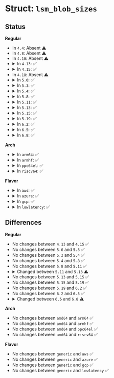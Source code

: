 # Struct: <code>lsm_blob_sizes</code>

## Status
<b>Regular</b>
<ul>
<li>
In <code>4.4</code>: Absent ⚠️
</li>
<li>
In <code>4.8</code>: Absent ⚠️
</li>
<li>
In <code>4.10</code>: Absent ⚠️
</li>
<li>
<details>
<summary>In <code>4.13</code>: ✅</summary>

```c
struct lsm_blob_sizes {
    int lbs_cred;
    int lbs_file;
    int lbs_inode;
    int lbs_ipc;
    int lbs_key;
    int lbs_msg_msg;
    int lbs_sock;
    int lbs_superblock;
    int lbs_task;
};
```
</details>
</li>
<li>
<details>
<summary>In <code>4.15</code>: ✅</summary>

```c
struct lsm_blob_sizes {
    int lbs_cred;
    int lbs_file;
    int lbs_inode;
    int lbs_ipc;
    int lbs_key;
    int lbs_msg_msg;
    int lbs_sock;
    int lbs_superblock;
    int lbs_task;
};
```
</details>
</li>
<li>
In <code>4.18</code>: Absent ⚠️
</li>
<li>
<details>
<summary>In <code>5.0</code>: ✅</summary>

```c
struct lsm_blob_sizes {
    int lbs_cred;
    int lbs_file;
    int lbs_inode;
    int lbs_sock;
    int lbs_ipc;
    int lbs_msg_msg;
    int lbs_task;
};
```
</details>
</li>
<li>
<details>
<summary>In <code>5.3</code>: ✅</summary>

```c
struct lsm_blob_sizes {
    int lbs_cred;
    int lbs_file;
    int lbs_inode;
    int lbs_sock;
    int lbs_ipc;
    int lbs_msg_msg;
    int lbs_task;
};
```
</details>
</li>
<li>
<details>
<summary>In <code>5.4</code>: ✅</summary>

```c
struct lsm_blob_sizes {
    int lbs_cred;
    int lbs_file;
    int lbs_inode;
    int lbs_sock;
    int lbs_ipc;
    int lbs_msg_msg;
    int lbs_task;
};
```
</details>
</li>
<li>
<details>
<summary>In <code>5.8</code>: ✅</summary>

```c
struct lsm_blob_sizes {
    int lbs_cred;
    int lbs_file;
    int lbs_inode;
    int lbs_sock;
    int lbs_ipc;
    int lbs_msg_msg;
    int lbs_task;
};
```
</details>
</li>
<li>
<details>
<summary>In <code>5.11</code>: ✅</summary>

```c
struct lsm_blob_sizes {
    int lbs_cred;
    int lbs_file;
    int lbs_inode;
    int lbs_sock;
    int lbs_ipc;
    int lbs_msg_msg;
    int lbs_task;
};
```
</details>
</li>
<li>
<details>
<summary>In <code>5.13</code>: ✅</summary>

```c
struct lsm_blob_sizes {
    int lbs_cred;
    int lbs_file;
    int lbs_inode;
    int lbs_superblock;
    int lbs_sock;
    int lbs_ipc;
    int lbs_msg_msg;
    int lbs_task;
};
```
</details>
</li>
<li>
<details>
<summary>In <code>5.15</code>: ✅</summary>

```c
struct lsm_blob_sizes {
    int lbs_cred;
    int lbs_file;
    int lbs_inode;
    int lbs_superblock;
    int lbs_sock;
    int lbs_ipc;
    int lbs_msg_msg;
    int lbs_task;
};
```
</details>
</li>
<li>
<details>
<summary>In <code>5.19</code>: ✅</summary>

```c
struct lsm_blob_sizes {
    int lbs_cred;
    int lbs_file;
    int lbs_inode;
    int lbs_sock;
    int lbs_superblock;
    int lbs_ipc;
    int lbs_msg_msg;
    int lbs_task;
};
```
</details>
</li>
<li>
<details>
<summary>In <code>6.2</code>: ✅</summary>

```c
struct lsm_blob_sizes {
    int lbs_cred;
    int lbs_file;
    int lbs_inode;
    int lbs_sock;
    int lbs_superblock;
    int lbs_ipc;
    int lbs_msg_msg;
    int lbs_task;
};
```
</details>
</li>
<li>
<details>
<summary>In <code>6.5</code>: ✅</summary>

```c
struct lsm_blob_sizes {
    int lbs_cred;
    int lbs_file;
    int lbs_inode;
    int lbs_sock;
    int lbs_superblock;
    int lbs_ipc;
    int lbs_msg_msg;
    int lbs_task;
};
```
</details>
</li>
<li>
<details>
<summary>In <code>6.8</code>: ✅</summary>

```c
struct lsm_blob_sizes {
    int lbs_cred;
    int lbs_file;
    int lbs_inode;
    int lbs_sock;
    int lbs_superblock;
    int lbs_ipc;
    int lbs_key;
    int lbs_msg_msg;
    int lbs_task;
    int lbs_xattr_count;
    int lbs_mnt_opts;
    bool lbs_secmark;
    bool lbs_netlabel;
};
```
</details>
</li>
</ul>
<b>Arch</b>
<ul>
<li>
<details>
<summary>In <code>arm64</code>: ✅</summary>

```c
struct lsm_blob_sizes {
    int lbs_cred;
    int lbs_file;
    int lbs_inode;
    int lbs_sock;
    int lbs_ipc;
    int lbs_msg_msg;
    int lbs_task;
};
```
</details>
</li>
<li>
<details>
<summary>In <code>armhf</code>: ✅</summary>

```c
struct lsm_blob_sizes {
    int lbs_cred;
    int lbs_file;
    int lbs_inode;
    int lbs_sock;
    int lbs_ipc;
    int lbs_msg_msg;
    int lbs_task;
};
```
</details>
</li>
<li>
<details>
<summary>In <code>ppc64el</code>: ✅</summary>

```c
struct lsm_blob_sizes {
    int lbs_cred;
    int lbs_file;
    int lbs_inode;
    int lbs_sock;
    int lbs_ipc;
    int lbs_msg_msg;
    int lbs_task;
};
```
</details>
</li>
<li>
<details>
<summary>In <code>riscv64</code>: ✅</summary>

```c
struct lsm_blob_sizes {
    int lbs_cred;
    int lbs_file;
    int lbs_inode;
    int lbs_sock;
    int lbs_ipc;
    int lbs_msg_msg;
    int lbs_task;
};
```
</details>
</li>
</ul>
<b>Flavor</b>
<ul>
<li>
<details>
<summary>In <code>aws</code>: ✅</summary>

```c
struct lsm_blob_sizes {
    int lbs_cred;
    int lbs_file;
    int lbs_inode;
    int lbs_sock;
    int lbs_ipc;
    int lbs_msg_msg;
    int lbs_task;
};
```
</details>
</li>
<li>
<details>
<summary>In <code>azure</code>: ✅</summary>

```c
struct lsm_blob_sizes {
    int lbs_cred;
    int lbs_file;
    int lbs_inode;
    int lbs_sock;
    int lbs_ipc;
    int lbs_msg_msg;
    int lbs_task;
};
```
</details>
</li>
<li>
<details>
<summary>In <code>gcp</code>: ✅</summary>

```c
struct lsm_blob_sizes {
    int lbs_cred;
    int lbs_file;
    int lbs_inode;
    int lbs_sock;
    int lbs_ipc;
    int lbs_msg_msg;
    int lbs_task;
};
```
</details>
</li>
<li>
<details>
<summary>In <code>lowlatency</code>: ✅</summary>

```c
struct lsm_blob_sizes {
    int lbs_cred;
    int lbs_file;
    int lbs_inode;
    int lbs_sock;
    int lbs_ipc;
    int lbs_msg_msg;
    int lbs_task;
};
```
</details>
</li>
</ul>

## Differences
<b>Regular</b>
<ul>
<li>
No changes between <code>4.13</code> and <code>4.15</code> ✅
</li>
<li>
No changes between <code>5.0</code> and <code>5.3</code> ✅
</li>
<li>
No changes between <code>5.3</code> and <code>5.4</code> ✅
</li>
<li>
No changes between <code>5.4</code> and <code>5.8</code> ✅
</li>
<li>
No changes between <code>5.8</code> and <code>5.11</code> ✅
</li>
<li>
<details>
<summary>Changed between <code>5.11</code> and <code>5.13</code> ⚠️</summary>
<ul>
<li>
<b>Field added. </b>
<code>int lbs_superblock</code>
</li>
</ul>
</details>
</li>
<li>
No changes between <code>5.13</code> and <code>5.15</code> ✅
</li>
<li>
No changes between <code>5.15</code> and <code>5.19</code> ✅
</li>
<li>
No changes between <code>5.19</code> and <code>6.2</code> ✅
</li>
<li>
No changes between <code>6.2</code> and <code>6.5</code> ✅
</li>
<li>
<details>
<summary>Changed between <code>6.5</code> and <code>6.8</code> ⚠️</summary>
<ul>
<li>
<b>Field added. </b>
<code>int lbs_key</code>
</li>
<li>
<b>Field added. </b>
<code>int lbs_xattr_count</code>
</li>
<li>
<b>Field added. </b>
<code>int lbs_mnt_opts</code>
</li>
<li>
<b>Field added. </b>
<code>bool lbs_secmark</code>
</li>
<li>
<b>Field added. </b>
<code>bool lbs_netlabel</code>
</li>
</ul>
</details>
</li>
</ul>
<b>Arch</b>
<ul>
<li>
No changes between <code>amd64</code> and <code>arm64</code> ✅
</li>
<li>
No changes between <code>amd64</code> and <code>armhf</code> ✅
</li>
<li>
No changes between <code>amd64</code> and <code>ppc64el</code> ✅
</li>
<li>
No changes between <code>amd64</code> and <code>riscv64</code> ✅
</li>
</ul>
<b>Flavor</b>
<ul>
<li>
No changes between <code>generic</code> and <code>aws</code> ✅
</li>
<li>
No changes between <code>generic</code> and <code>azure</code> ✅
</li>
<li>
No changes between <code>generic</code> and <code>gcp</code> ✅
</li>
<li>
No changes between <code>generic</code> and <code>lowlatency</code> ✅
</li>
</ul>

